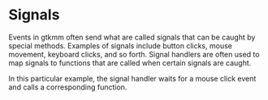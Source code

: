 # Signals
Events in gtkmm often send what are called signals that can be caught by special methods. Examples of signals include button clicks, mouse movement, keyboard clicks, and so forth. Signal handlers are often used to map signals to functions that are called when certain signals are caught.

In this particular example, the signal handler waits for a mouse click event and calls a corresponding function.
